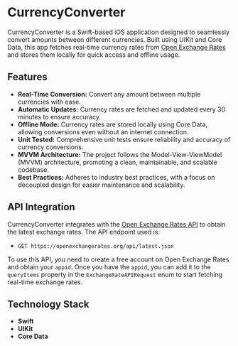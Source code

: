 # CurrencyConverter

CurrencyConverter is a Swift-based iOS application designed to seamlessly convert amounts between different currencies. Built using UIKit and Core Data, this app fetches real-time currency rates from [Open Exchange Rates](https://openexchangerates.org/) and stores them locally for quick access and offline usage.

## Features
- **Real-Time Conversion:** Convert any amount between multiple currencies with ease.
- **Automatic Updates:** Currency rates are fetched and updated every 30 minutes to ensure accuracy.
- **Offline Mode:** Currency rates are stored locally using Core Data, allowing conversions even without an internet connection.
- **Unit Tested:** Comprehensive unit tests ensure reliability and accuracy of currency conversions.
- **MVVM Architecture:** The project follows the Model-View-ViewModel (MVVM) architecture, promoting a clean, maintainable, and scalable codebase.
- **Best Practices:** Adheres to industry best practices, with a focus on decoupled design for easier maintenance and scalability.

## API Integration
CurrencyConverter integrates with the [Open Exchange Rates API](https://openexchangerates.org/) to obtain the latest exchange rates. The API endpoint used is:

- `GET https://openexchangerates.org/api/latest.json`

To use this API, you need to create a free account on Open Exchange Rates and obtain your `appid`. Once you have the `appid`, you can add it to the `queryItems` property in the `ExchangeRateAPIRequest` enum to start fetching real-time exchange rates.

## Technology Stack
- **Swift**
- **UIKit**
- **Core Data**
